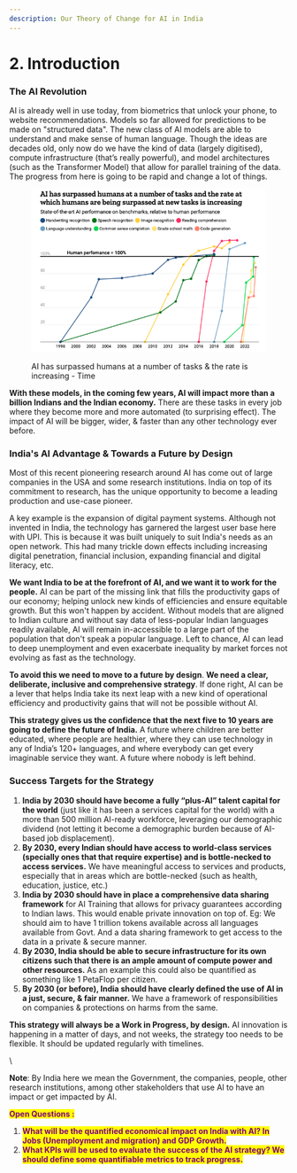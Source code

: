 ```yaml
---
description: Our Theory of Change for AI in India
---
```


# 2. Introduction

### **The AI Revolution**

AI is already well in use today, from biometrics that unlock your phone, to website recommendations. Models so far allowed for predictions to be made on "structured data". The new class of AI models are able to understand and make sense of human language. Though the ideas are decades old, only now do we have the kind of data (largely digitised), compute infrastructure (that’s really powerful), and model architectures (such as the Transformer Model) that allow for parallel training of the data. The progress from here is going to be rapid and change a lot of things.

<figure><img src="../.gitbook/assets/image (4).png" alt="" width="513"><figcaption><p>AI has surpassed humans at a number of tasks &#x26; the rate is increasing - Time</p></figcaption></figure>



**With these models, in the coming few years, AI will impact more than a billion Indians and the Indian economy.** There are these tasks in every job where they become more and more automated (to surprising effect). The impact of AI will be bigger, wider, & faster than any other technology ever before.&#x20;





### **India's AI Advantage & Towards a Future by Design**

Most of this recent pioneering research around AI has come out of large companies in the USA and some research institutions. India on top of its commitment to research, has the unique opportunity to become a leading production and use-case pioneer.

A key example is the expansion of digital payment systems. Although not invented in India, the technology has garnered the largest user base here with UPI. This is because it was built uniquely to suit India's needs as an open network. This had many trickle down effects including increasing digital penetration, financial inclusion, expanding financial and digital literacy, etc.&#x20;



**We want India to be at the forefront of AI, and we want it to work for the people.** AI can be part of the missing link that fills the productivity gaps of our economy; helping unlock new kinds of efficiencies and ensure equitable growth. But this won't happen by accident. Without models that are aligned to Indian culture and without say data of less-popular Indian languages readily available, AI will remain in-accessible to a large part of the population that don't speak a popular language. Left to chance, AI can lead to deep unemployment and even exacerbate inequality by market forces not evolving as fast as the technology.&#x20;



**To avoid this we need to move to a future by design**. **We need a clear, deliberate, inclusive and comprehensive strategy**. If done right, AI can be a lever that helps India take its next leap with a new kind of operational efficiency and productivity gains that will not be possible without AI.&#x20;



**This strategy gives us the confidence that the next five to 10 years are going to define the future of India.** A future where children are better educated, where people are healthier, where they can use technology in any of India’s 120+ languages, and where everybody can get every imaginable service they want. A future where nobody is left behind.



### Success Targets for the Strategy

1. **India by 2030 should have become a fully “plus-AI” talent capital for the world** (just like it has been a services capital for the world) with a more than 500 million AI-ready workforce, leveraging our demographic dividend (not letting it become a demographic burden because of AI-based job displacement).&#x20;
2. **By 2030, every Indian should have access to world-class services (specially ones that that require expertise) and is bottle-necked to access services.** We have meaningful access to services and products, especially that in areas which are bottle-necked (such as health, education, justice, etc.)
3. **India by 2030 should have in place a comprehensive data sharing framework** for AI Training that allows for privacy guarantees according to Indian laws. This would enable private innovation on top of. Eg: We should aim to have 1 trillion tokens available across all languages available from Govt. And a data sharing framework to get access to the data in a private & secure manner.
4. **By 2030, India should be able to secure infrastructure for its own citizens such that there is an ample amount of compute power and other resources.** As an example this could also be quantified as something like 1 PetaFlop per citizen.&#x20;
5. **By 2030 (or before), India should have clearly defined the use of AI in a just, secure, & fair manner.** We have a framework of responsibilities on companies & protections on harms from the same.



**This strategy will always be a Work in Progress, by design.** AI innovation is happening in a matter of days, and not weeks, the strategy too needs to be flexible. It should be updated regularly with timelines.&#x20;

\


**Note**: By India here we mean the Government, the companies, people, other research institutions, among other stakeholders that use AI to have an impact or get impacted by AI.



<mark style="color:purple;">**Open Questions :**</mark>&#x20;

1. <mark style="color:purple;">**What will be the quantified economical impact on India with AI? In Jobs (Unemployment and migration) and GDP Growth.**</mark>&#x20;
2. <mark style="color:purple;">**What KPIs will be used to evaluate the success of the AI strategy? We should define some quantifiable metrics to track progress.**</mark>&#x20;

